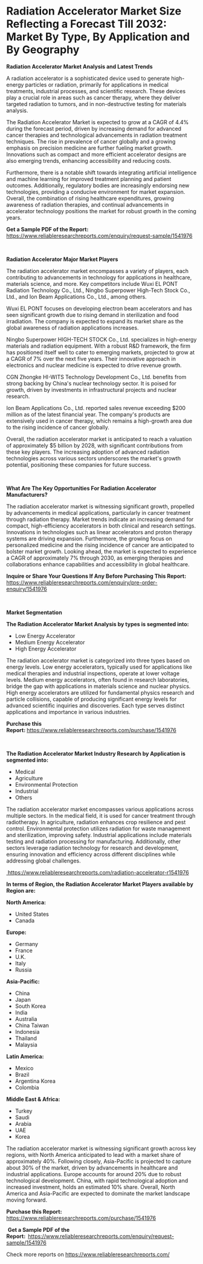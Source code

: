 <p><h1>Radiation Accelerator Market Size Reflecting a Forecast Till 2032: Market By Type, By Application and By Geography</h1></p><p><strong>Radiation Accelerator Market Analysis and Latest Trends</strong></p>
<p><p>A radiation accelerator is a sophisticated device used to generate high-energy particles or radiation, primarily for applications in medical treatments, industrial processes, and scientific research. These devices play a crucial role in areas such as cancer therapy, where they deliver targeted radiation to tumors, and in non-destructive testing for materials analysis.</p><p>The Radiation Accelerator Market is expected to grow at a CAGR of 4.4% during the forecast period, driven by increasing demand for advanced cancer therapies and technological advancements in radiation treatment techniques. The rise in prevalence of cancer globally and a growing emphasis on precision medicine are further fueling market growth. Innovations such as compact and more efficient accelerator designs are also emerging trends, enhancing accessibility and reducing costs.</p><p>Furthermore, there is a notable shift towards integrating artificial intelligence and machine learning for improved treatment planning and patient outcomes. Additionally, regulatory bodies are increasingly endorsing new technologies, providing a conducive environment for market expansion. Overall, the combination of rising healthcare expenditures, growing awareness of radiation therapies, and continual advancements in accelerator technology positions the market for robust growth in the coming years.</p></p>
<p><strong>Get a Sample PDF of the Report:&nbsp;</strong> <a href="https://www.reliableresearchreports.com/enquiry/request-sample/1541976?utm_campaign=3446&utm_medium=2&utm_source=Github&utm_content=ia&utm_term=10042025&utm_id=radiation-accelerator">https://www.reliableresearchreports.com/enquiry/request-sample/1541976</a></p>
<p>&nbsp;</p>
<p><strong>Radiation Accelerator Major Market Players</strong></p>
<p><p>The radiation accelerator market encompasses a variety of players, each contributing to advancements in technology for applications in healthcare, materials science, and more. Key competitors include Wuxi EL PONT Radiation Technology Co., Ltd., Ningbo Superpower High-Tech Stock Co., Ltd., and Ion Beam Applications Co., Ltd., among others.</p><p>Wuxi EL PONT focuses on developing electron beam accelerators and has seen significant growth due to rising demand in sterilization and food irradiation. The company is expected to expand its market share as the global awareness of radiation applications increases.</p><p>Ningbo Superpower HIGH-TECH STOCK Co., Ltd. specializes in high-energy materials and radiation equipment. With a robust R&D framework, the firm has positioned itself well to cater to emerging markets, projected to grow at a CAGR of 7% over the next five years. Their innovative approach in electronics and nuclear medicine is expected to drive revenue growth.</p><p>CGN Zhongke HI-WITS Technology Development Co., Ltd. benefits from strong backing by China's nuclear technology sector. It is poised for growth, driven by investments in infrastructural projects and nuclear research.</p><p>Ion Beam Applications Co., Ltd. reported sales revenue exceeding $200 million as of the latest financial year. The company's products are extensively used in cancer therapy, which remains a high-growth area due to the rising incidence of cancer globally.</p><p>Overall, the radiation accelerator market is anticipated to reach a valuation of approximately $5 billion by 2028, with significant contributions from these key players. The increasing adoption of advanced radiation technologies across various sectors underscores the market's growth potential, positioning these companies for future success.</p></p>
<p>&nbsp;</p>
<p><strong>What Are The Key Opportunities For Radiation Accelerator Manufacturers?</strong></p>
<p><p>The radiation accelerator market is witnessing significant growth, propelled by advancements in medical applications, particularly in cancer treatment through radiation therapy. Market trends indicate an increasing demand for compact, high-efficiency accelerators in both clinical and research settings. Innovations in technologies such as linear accelerators and proton therapy systems are driving expansion. Furthermore, the growing focus on personalized medicine and the rising incidence of cancer are anticipated to bolster market growth. Looking ahead, the market is expected to experience a CAGR of approximately 7% through 2030, as emerging therapies and collaborations enhance capabilities and accessibility in global healthcare.</p></p>
<p><strong>Inquire or Share Your Questions If Any Before Purchasing This Report:</strong> <a href="https://www.reliableresearchreports.com/enquiry/pre-order-enquiry/1541976?utm_campaign=3446&utm_medium=2&utm_source=Github&utm_content=ia&utm_term=10042025&utm_id=radiation-accelerator">https://www.reliableresearchreports.com/enquiry/pre-order-enquiry/1541976</a></p>
<p>&nbsp;</p>
<p><strong>Market Segmentation</strong></p>
<p><strong>The Radiation Accelerator Market Analysis by types is segmented into:</strong></p>
<p><ul><li>Low Energy Accelerator</li><li>Medium Energy Accelerator</li><li>High Energy Accelerator</li></ul></p>
<p><p>The radiation accelerator market is categorized into three types based on energy levels. Low energy accelerators, typically used for applications like medical therapies and industrial inspections, operate at lower voltage levels. Medium energy accelerators, often found in research laboratories, bridge the gap with applications in materials science and nuclear physics. High energy accelerators are utilized for fundamental physics research and particle collisions, capable of producing significant energy levels for advanced scientific inquiries and discoveries. Each type serves distinct applications and importance in various industries.</p></p>
<p><strong>Purchase this Report:&nbsp;</strong><a href="https://www.reliableresearchreports.com/purchase/1541976?utm_campaign=3446&utm_medium=2&utm_source=Github&utm_content=ia&utm_term=10042025&utm_id=radiation-accelerator">https://www.reliableresearchreports.com/purchase/1541976</a></p>
<p>&nbsp;</p>
<p><strong>The Radiation Accelerator Market Industry Research by Application is segmented into:</strong></p>
<p><ul><li>Medical</li><li>Agriculture</li><li>Environmental Protection</li><li>Industrial</li><li>Others</li></ul></p>
<p><p>The radiation accelerator market encompasses various applications across multiple sectors. In the medical field, it is used for cancer treatment through radiotherapy. In agriculture, radiation enhances crop resilience and pest control. Environmental protection utilizes radiation for waste management and sterilization, improving safety. Industrial applications include materials testing and radiation processing for manufacturing. Additionally, other sectors leverage radiation technology for research and development, ensuring innovation and efficiency across different disciplines while addressing global challenges.</p></p>
<p><a href="https://www.reliableresearchreports.com/radiation-accelerator-r1541976?utm_campaign=3446&utm_medium=2&utm_source=Github&utm_content=ia&utm_term=10042025&utm_id=radiation-accelerator">&nbsp;https://www.reliableresearchreports.com/radiation-accelerator-r1541976</a></p>
<p><strong>In terms of Region, the Radiation Accelerator Market Players available by Region are:</strong></p>
<p>
    <p> <strong> North America: </strong>
        <ul>
            <li>United States</li>
            <li>Canada</li>
        </ul>
        </p> 
    <p> <strong> Europe: </strong>
        <ul>
            <li>Germany</li>
            <li>France</li>
            <li>U.K.</li>
            <li>Italy</li>
            <li>Russia</li>
        </ul>
        </p> 
    <p> <strong> Asia-Pacific: </strong>
        <ul>
            <li>China</li>
            <li>Japan</li>
            <li>South Korea</li>
            <li>India</li>
            <li>Australia</li>
            <li>China Taiwan</li>
            <li>Indonesia</li>
            <li>Thailand</li>
            <li>Malaysia</li>
        </ul>
        </p> 
    <p> <strong> Latin America: </strong>
        <ul>
            <li>Mexico</li>
            <li>Brazil</li>
            <li>Argentina Korea</li>
            <li>Colombia</li>
        </ul>
        </p> 
    <p> <strong> Middle East & Africa: </strong>
        <ul>
            <li>Turkey</li>
            <li>Saudi</li>
            <li>Arabia</li>
            <li>UAE</li>
            <li>Korea</li>
        </ul>
    </p>
    </p>
<p><p>The radiation accelerator market is witnessing significant growth across key regions, with North America anticipated to lead with a market share of approximately 40%. Following closely, Asia-Pacific is projected to capture about 30% of the market, driven by advancements in healthcare and industrial applications. Europe accounts for around 20% due to robust technological development. China, with rapid technological adoption and increased investment, holds an estimated 10% share. Overall, North America and Asia-Pacific are expected to dominate the market landscape moving forward.</p></p>
<p><strong>Purchase this Report: </strong><a href="https://www.reliableresearchreports.com/purchase/1541976?utm_campaign=3446&utm_medium=2&utm_source=Github&utm_content=ia&utm_term=10042025&utm_id=radiation-accelerator">https://www.reliableresearchreports.com/purchase/1541976</a></p>
<p>&nbsp;<strong>Get a Sample PDF of the Report:&nbsp;&nbsp;</strong><a href="https://www.reliableresearchreports.com/enquiry/request-sample/1541976?utm_campaign=3446&utm_medium=2&utm_source=Github&utm_content=ia&utm_term=10042025&utm_id=radiation-accelerator">https://www.reliableresearchreports.com/enquiry/request-sample/1541976</a></p>
<p><strong></strong></p>
<p>Check more reports on <a href="https://www.reliableresearchreports.com/?utm_campaign=3446&utm_medium=2&utm_source=Github&utm_content=ia&utm_term=10042025&utm_id=radiation-accelerator">https://www.reliableresearchreports.com/</a></p>